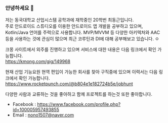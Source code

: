 ### 안녕하세요 👋

저는 동국대학교 산업시스템 공학과에 재학중인 20학번 최동근입니다.  
주로 안드로이드 스튜디오를 이용한 안드로이드 앱 개발을 공부하고 있으며, Kotlin/Java 언어를 주력으로 사용합니다. 
MVP/MVVM 등 다양한 아키텍처와 AAC 등을 사용하는 것에 관심이 많으며 최근 코루틴과 DI에 대해 공부해보고 있습니다.  ㅇ

크몽 사이트에서 외주를 진행하고 있으며 서비스에 대한 내용은 다음 링크에서 확인 가능합니다.  
https://kmong.com/gig/149968

현재 산업 기능요원 현역 편입이 가능한 회사를 찾아 구직중에 있으며 이력서는 다음 링크에서 확인 가능합니다.  
https://www.rocketpunch.com/@b804e1e182724b5e/jobhunt  

다양한 사람과 교류하는 것을 좋아하고 함께 프로젝트를 하는것 또한 좋아합니다.  
 - Facebook : https://www.facebook.com/profile.php?id=100005957493855
 - Email : nono1507@naver.com
